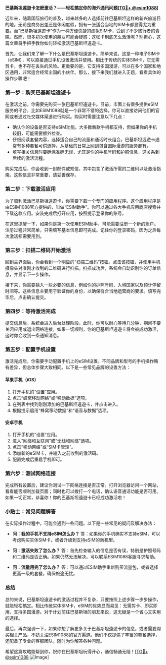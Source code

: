 **巴基斯坦遠遊卡怎麽激活？——轻松搞定你的海外通讯问题[[TG💪+ @esim1088](https://t.me/s/esim1088)]**

近年来，随着国际旅行的普及，越来越多的人选择前往巴基斯坦这样的新兴旅游目的地。无论是商务出差还是休闲度假，拥有一张适合当地的SIM卡都显得尤为重要。而“巴基斯坦遠遊卡”作为一种方便快捷的虚拟SIM卡，受到了不少旅行者的青睐。然而，很多初次使用的朋友可能会疑惑：这张卡到底怎么激活呢？别担心，这篇文章将手把手教你如何轻松激活巴基斯坦遠遊卡。

首先，让我们来了解一下什么是巴基斯坦遠遊卡。简单来说，这是一种电子SIM卡（eSIM），可以直接通过手机设置激活并使用。相比于传统的实体SIM卡，它无需剪卡，也不存在丢失的风险。更重要的是，它支持多国漫游，可以在多个国家和地区通用，非常适合经常出国的小伙伴。那么，接下来我们就进入正题，看看具体的操作步骤吧！

### **第一步：购买巴基斯坦遠遊卡**
在激活之前，你需要先购买一张巴基斯坦遠遊卡。目前，市面上有很多提供eSIM服务的平台，比如ESIM1088就是一个非常不错的选择。你可以直接访问他们的官网或者通过社交媒体渠道进行购买。购买时需要注意以下几点：
- 确认你的设备是否支持eSIM功能。大多数新款手机都支持，但如果你的手机较旧，可能需要额外检查。
- 仔细阅读套餐内容，选择适合自己的流量和通话时长组合。巴基斯坦远遊卡通常有多种套餐可供选择，从基础的日常上网到包含国际漫游的服务都有。
- 填写相关信息时要确保准确无误，尤其是你的手机号码和护照信息，这关系到后续的激活流程。

购买完成后，你会收到一封邮件或短信，其中包含了激活所需的二维码以及激活指南。这些信息非常重要，请妥善保存。

### **第二步：下载激活应用**
为了顺利激活巴基斯坦遠遊卡，你需要下载一个专门的应用程序。这个应用程序是由ESIM1088官方提供的，叫做“ESIM助手”。你可以通过各大手机应用商店搜索并下载这款应用。安装完成后打开应用，按照提示登录你的账号。

在这里提醒一下，如果你是第一次使用ESIM助手，可能需要注册一个新的账户。注册过程非常简单，只需填写基本信息即可完成。记住你的登录密码，因为之后每次激活都需要用到。

### **第三步：扫描二维码开始激活**
回到主界面后，你会看到一个明显的“扫描二维码”按钮。点击该按钮，并使用手机摄像头对准刚才收到的二维码进行扫描。扫描成功后，系统会自动识别你的订单信息，并显示下一步操作。

接下来，你需要输入一些必要的信息，例如你的护照号码、入境国家以及预计停留时间等。这些信息主要用于验证你的身份，以确保符合当地运营商的要求。填写完毕后，点击确认提交。

### **第四步：等待激活完成**
提交信息后，系统会进入后台处理阶段。此时，你可以耐心等待几分钟，期间不要关闭应用或退出网络连接。如果一切顺利，你的巴基斯坦遠遊卡将会被成功激活，这时你会收到一条通知消息。

### **第五步：配置手机设置**
激活完成后，你需要手动配置手机上的eSIM设置。不同品牌和型号的手机操作略有差异，但总体步骤大致相同。以下是一些常见品牌的设置方法：

#### **苹果手机（iOS）**
1. 打开手机的“设置”应用。
2. 点击“蜂窝移动网络”或“移动数据”选项。
3. 在列表中找到刚刚添加的巴基斯坦遠遊卡，并点击进入。
4. 根据提示启用“蜂窝移动数据”和“语音与数据”选项。

#### **安卓手机**
1. 打开手机的“设置”应用。
2. 进入“网络和互联网”或“无线和网络”选项。
3. 点击“移动网络”或“SIM卡管理”。
4. 添加新的eSIM卡，并输入之前收到的激活码。
5. 配置完成后重启手机即可。

### **第六步：测试网络连接**
完成所有设置后，建议你测试一下网络连接是否正常。打开浏览器访问一个网站，看看能否顺利加载页面；同时也可以拨打一个电话，确认语音通话功能是否可用。如果一切正常，恭喜你！你的巴基斯坦遠遊卡已经成功激活啦！

### **小贴士：常见问题解答**
在实际操作过程中，可能会遇到一些问题。以下是一些常见的疑问及解决办法：
- **问：我的手机不支持eSIM怎么办？**
  答：如果你的手机确实不支持eSIM，可以考虑购买实体SIM卡，或者升级到支持eSIM的新机型。
  
- **问：激活失败了怎么办？**
  答：首先检查输入的信息是否有误，特别是护照号码和二维码是否正确。如果仍然无法解决，可以联系ESIM1088客服寻求帮助。

- **问：流量用完了怎么办？**
  答：可以通过ESIM助手重新购买流量包，或者选择更高一级的套餐，确保旅途无忧。

### **总结**
总的来说，巴基斯坦遠遊卡的激活过程并不复杂，只要按照上述步骤一步步操作，就能轻松搞定。相比传统实体SIM卡，eSIM的优势显而易见：无需剪卡、即买即用、支持多国漫游。对于计划前往巴基斯坦的朋友来说，这无疑是一个省心又实用的选择。

最后，再次强调一下，如果你想了解更多关于巴基斯坦遠遊卡的信息，或者需要购买相关产品，不妨关注ESIM1088的官方渠道。他们不仅提供了丰富的套餐选择，还配备了专业的客服团队，随时为你解答各种问题。

希望这篇攻略能帮到你，祝你在巴基斯坦玩得开心，通信畅通无阻！[[TG💪+ @esim1088](https://t.me/s/esim1088) ![Image](https://i.postimg.cc/4NQfJmqS/Snipaste-2025-05-13-00-14-12.png)]